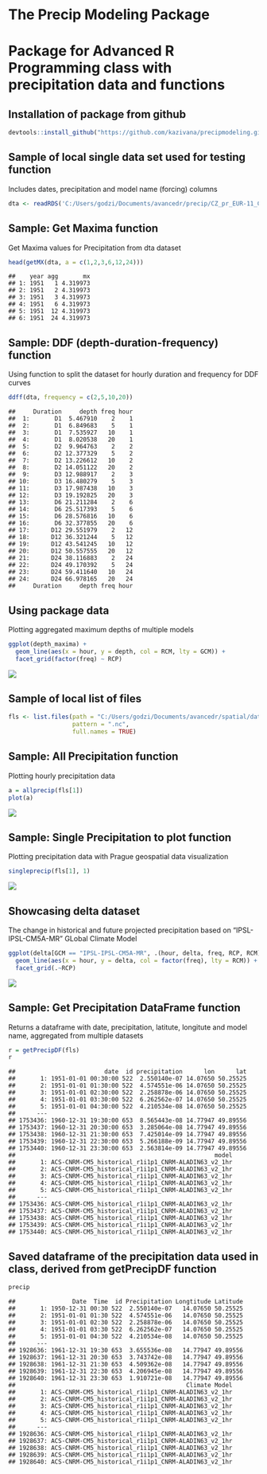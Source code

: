 The Precip Modeling Package
================


# Package for Advanced R Programming class with precipitation data and functions

## Installation of package from github

``` r
devtools::install_github("https://github.com/kazivana/precipmodeling.git")
```

## Sample of local single data set used for testing function

Includes dates, precipitation and model name (forcing) columns

``` r
dta <- readRDS('C:/Users/godzi/Documents/avancedr/precip/CZ_pr_EUR-11_CNRM-CERFACS-CNRM-CM5_historical_r1i1p1_CNRM-ALADIN63_v2_1hr.rds')
```

## Sample: Get Maxima function

Get Maxima values for Precipitation from dta dataset

``` r
head(getMX(dta, a = c(1,2,3,6,12,24)))
```

    ##    year agg       mx
    ## 1: 1951   1 4.319973
    ## 2: 1951   2 4.319973
    ## 3: 1951   3 4.319973
    ## 4: 1951   6 4.319973
    ## 5: 1951  12 4.319973
    ## 6: 1951  24 4.319973

## Sample: DDF (depth-duration-frequency) function

Using function to split the dataset for hourly duration and frequency
for DDF curves

``` r
ddff(dta, frequency = c(2,5,10,20))
```

    ##     Duration     depth freq hour
    ##  1:       D1  5.467910    2    1
    ##  2:       D1  6.849683    5    1
    ##  3:       D1  7.535927   10    1
    ##  4:       D1  8.020538   20    1
    ##  5:       D2  9.964763    2    2
    ##  6:       D2 12.377329    5    2
    ##  7:       D2 13.226612   10    2
    ##  8:       D2 14.051122   20    2
    ##  9:       D3 12.988917    2    3
    ## 10:       D3 16.480279    5    3
    ## 11:       D3 17.987438   10    3
    ## 12:       D3 19.192825   20    3
    ## 13:       D6 21.211284    2    6
    ## 14:       D6 25.517393    5    6
    ## 15:       D6 28.576816   10    6
    ## 16:       D6 32.377855   20    6
    ## 17:      D12 29.551979    2   12
    ## 18:      D12 36.321244    5   12
    ## 19:      D12 43.541245   10   12
    ## 20:      D12 50.557555   20   12
    ## 21:      D24 38.116883    2   24
    ## 22:      D24 49.170392    5   24
    ## 23:      D24 59.411640   10   24
    ## 24:      D24 66.978165   20   24
    ##     Duration     depth freq hour

## Using package data

Plotting aggregated maximum depths of multiple models

``` r
ggplot(depth_maxima) + 
  geom_line(aes(x = hour, y = depth, col = RCM, lty = GCM)) + 
  facet_grid(factor(freq) ~ RCP)
```

![](README_files/figure-gfm/unnamed-chunk-6-1.png)<!-- -->

## Sample of local list of files

``` r
fls <- list.files(path = "C:/Users/godzi/Documents/avancedr/spatial/data/raw_short",
                  pattern = ".nc",
                  full.names = TRUE)
```

## Sample: All Precipitation function

Plotting hourly precipitation data

``` r
a = allprecip(fls[1])
plot(a)
```

![](README_files/figure-gfm/unnamed-chunk-8-1.png)<!-- -->

## Sample: Single Precipitation to plot function

Plotting precipitation data with Prague geospatial data visualization

``` r
singleprecip(fls[1], 1)
```

![](README_files/figure-gfm/unnamed-chunk-9-1.png)<!-- -->

## Showcasing delta dataset

The change in historical and future projected precipitation based on
“IPSL-IPSL-CM5A-MR” GLobal Climate Model

``` r
ggplot(delta[GCM == "IPSL-IPSL-CM5A-MR", .(hour, delta, freq, RCP, RCM)]) +
  geom_line(aes(x = hour, y = delta, col = factor(freq), lty = RCM)) +
  facet_grid(.~RCP)
```

![](README_files/figure-gfm/unnamed-chunk-10-1.png)<!-- -->

## Sample: Get Precipitation DataFrame function

Returns a dataframe with date, precipitation, latitute, longitute and
model name, aggregated from multiple datasets

``` r
r = getPrecipDF(fls)
r
```

    ##                         date  id precipitation      lon      lat
    ##       1: 1951-01-01 00:30:00 522  2.550140e-07 14.07650 50.25525
    ##       2: 1951-01-01 01:30:00 522  4.574551e-06 14.07650 50.25525
    ##       3: 1951-01-01 02:30:00 522  2.258878e-06 14.07650 50.25525
    ##       4: 1951-01-01 03:30:00 522  6.262562e-07 14.07650 50.25525
    ##       5: 1951-01-01 04:30:00 522  4.210534e-08 14.07650 50.25525
    ##      ---                                                        
    ## 1753436: 1960-12-31 19:30:00 653  8.565443e-08 14.77947 49.89556
    ## 1753437: 1960-12-31 20:30:00 653  3.285064e-08 14.77947 49.89556
    ## 1753438: 1960-12-31 21:30:00 653  7.425014e-09 14.77947 49.89556
    ## 1753439: 1960-12-31 22:30:00 653  5.266188e-09 14.77947 49.89556
    ## 1753440: 1960-12-31 23:30:00 653  2.563814e-09 14.77947 49.89556
    ##                                                        model
    ##       1: ACS-CNRM-CM5_historical_r1i1p1_CNRM-ALADIN63_v2_1hr
    ##       2: ACS-CNRM-CM5_historical_r1i1p1_CNRM-ALADIN63_v2_1hr
    ##       3: ACS-CNRM-CM5_historical_r1i1p1_CNRM-ALADIN63_v2_1hr
    ##       4: ACS-CNRM-CM5_historical_r1i1p1_CNRM-ALADIN63_v2_1hr
    ##       5: ACS-CNRM-CM5_historical_r1i1p1_CNRM-ALADIN63_v2_1hr
    ##      ---                                                    
    ## 1753436: ACS-CNRM-CM5_historical_r1i1p1_CNRM-ALADIN63_v2_1hr
    ## 1753437: ACS-CNRM-CM5_historical_r1i1p1_CNRM-ALADIN63_v2_1hr
    ## 1753438: ACS-CNRM-CM5_historical_r1i1p1_CNRM-ALADIN63_v2_1hr
    ## 1753439: ACS-CNRM-CM5_historical_r1i1p1_CNRM-ALADIN63_v2_1hr
    ## 1753440: ACS-CNRM-CM5_historical_r1i1p1_CNRM-ALADIN63_v2_1hr

## Saved dataframe of the precipitation data used in class, derived from getPrecipDF function

``` r
precip
```

    ##                Date  Time  id Precipitation Longtitude Latitude
    ##       1: 1950-12-31 00:30 522  2.550140e-07   14.07650 50.25525
    ##       2: 1951-01-01 01:30 522  4.574551e-06   14.07650 50.25525
    ##       3: 1951-01-01 02:30 522  2.258878e-06   14.07650 50.25525
    ##       4: 1951-01-01 03:30 522  6.262562e-07   14.07650 50.25525
    ##       5: 1951-01-01 04:30 522  4.210534e-08   14.07650 50.25525
    ##      ---                                                       
    ## 1928636: 1961-12-31 19:30 653  3.655536e-08   14.77947 49.89556
    ## 1928637: 1961-12-31 20:30 653  3.743742e-08   14.77947 49.89556
    ## 1928638: 1961-12-31 21:30 653  4.509362e-08   14.77947 49.89556
    ## 1928639: 1961-12-31 22:30 653  4.206945e-08   14.77947 49.89556
    ## 1928640: 1961-12-31 23:30 653  1.910721e-08   14.77947 49.89556
    ##                                                Climate Model
    ##       1: ACS-CNRM-CM5_historical_r1i1p1_CNRM-ALADIN63_v2_1hr
    ##       2: ACS-CNRM-CM5_historical_r1i1p1_CNRM-ALADIN63_v2_1hr
    ##       3: ACS-CNRM-CM5_historical_r1i1p1_CNRM-ALADIN63_v2_1hr
    ##       4: ACS-CNRM-CM5_historical_r1i1p1_CNRM-ALADIN63_v2_1hr
    ##       5: ACS-CNRM-CM5_historical_r1i1p1_CNRM-ALADIN63_v2_1hr
    ##      ---                                                    
    ## 1928636: ACS-CNRM-CM5_historical_r1i1p1_CNRM-ALADIN63_v2_1hr
    ## 1928637: ACS-CNRM-CM5_historical_r1i1p1_CNRM-ALADIN63_v2_1hr
    ## 1928638: ACS-CNRM-CM5_historical_r1i1p1_CNRM-ALADIN63_v2_1hr
    ## 1928639: ACS-CNRM-CM5_historical_r1i1p1_CNRM-ALADIN63_v2_1hr
    ## 1928640: ACS-CNRM-CM5_historical_r1i1p1_CNRM-ALADIN63_v2_1hr
